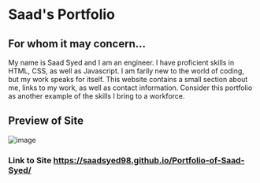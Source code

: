 # Saad's Portfolio
## For whom it may concern...
My name is Saad Syed and I am an engineer. I have proficient skills in HTML, CSS, as well as Javascript.
I am farily new to the world of coding, but my work speaks for itself. This website contains a small section about me, links to my work, as well as contact information.
Consider this portfolio as another example of the skills I bring to a workforce. 
## Preview of Site
![image](https://user-images.githubusercontent.com/87392116/130441825-10447e20-54e7-4ae7-ac70-cdfa9277e978.png)



### Link to Site https://saadsyed98.github.io/Portfolio-of-Saad-Syed/
